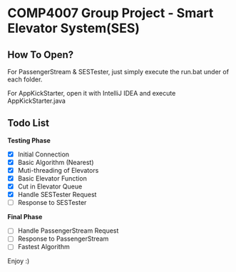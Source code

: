 # COMP4007 Group Project - Smart Elevator System(SES)

## How To Open?

For PassengerStream & SESTester, just simply execute the run.bat under of each folder.

For AppKickStarter, open it with IntelliJ IDEA and execute AppKickStarter.java

## Todo List 
**Testing Phase**
- [x] Initial Connection
- [x] Basic Algorithm (Nearest)
- [x] Muti-threading of Elevators
- [x] Basic Elevator Function
- [x] Cut in Elevator Queue
- [x] Handle SESTester Request
- [ ] Response to SESTester

**Final Phase**
- [ ] Handle PassengerStream Request
- [ ] Response to PassengerStream
- [ ] Fastest Algorithm

Enjoy :)
